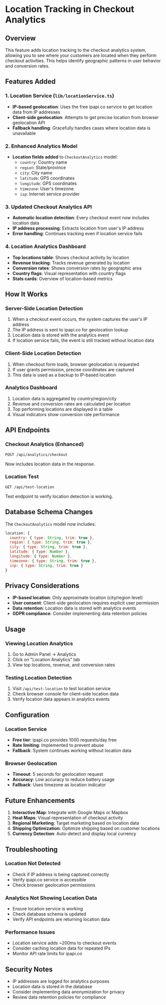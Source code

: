 # Location Tracking in Checkout Analytics

## Overview

This feature adds location tracking to the checkout analytics system, allowing you to see where your customers are located when they perform checkout activities. This helps identify geographic patterns in user behavior and conversion rates.

## Features Added

### 1. Location Service (`lib/locationService.ts`)
- **IP-based geolocation**: Uses the free ipapi.co service to get location data from IP addresses
- **Client-side geolocation**: Attempts to get precise location from browser geolocation API
- **Fallback handling**: Gracefully handles cases where location data is unavailable

### 2. Enhanced Analytics Model
- **Location fields added** to `CheckoutAnalytics` model:
  - `country`: Country name
  - `region`: State/province
  - `city`: City name
  - `latitude`: GPS coordinates
  - `longitude`: GPS coordinates
  - `timezone`: User's timezone
  - `isp`: Internet service provider

### 3. Updated Checkout Analytics API
- **Automatic location detection**: Every checkout event now includes location data
- **IP address processing**: Extracts location from user's IP address
- **Error handling**: Continues tracking even if location service fails

### 4. Location Analytics Dashboard
- **Top locations table**: Shows checkout activity by location
- **Revenue tracking**: Tracks revenue generated by location
- **Conversion rates**: Shows conversion rates by geographic area
- **Country flags**: Visual representation with country flags
- **Stats cards**: Overview of location-based metrics

## How It Works

### Server-Side Location Detection
1. When a checkout event occurs, the system captures the user's IP address
2. The IP address is sent to ipapi.co for geolocation lookup
3. Location data is stored with the analytics event
4. If location service fails, the event is still tracked without location data

### Client-Side Location Detection
1. When checkout form loads, browser geolocation is requested
2. If user grants permission, precise coordinates are captured
3. This data is used as a backup to IP-based location

### Analytics Dashboard
1. Location data is aggregated by country/region/city
2. Revenue and conversion rates are calculated per location
3. Top performing locations are displayed in a table
4. Visual indicators show conversion rate performance

## API Endpoints

### Checkout Analytics (Enhanced)
```
POST /api/analytics/checkout
```
Now includes location data in the response.

### Location Test
```
GET /api/test-location
```
Test endpoint to verify location detection is working.

## Database Schema Changes

The `CheckoutAnalytics` model now includes:

```javascript
location: {
  country: { type: String, trim: true },
  region: { type: String, trim: true },
  city: { type: String, trim: true },
  latitude: { type: Number },
  longitude: { type: Number },
  timezone: { type: String, trim: true },
  isp: { type: String, trim: true }
}
```

## Privacy Considerations

- **IP-based location**: Only approximate location (city/region level)
- **User consent**: Client-side geolocation requires explicit user permission
- **Data retention**: Location data is stored with analytics events
- **GDPR compliance**: Consider implementing data retention policies

## Usage

### Viewing Location Analytics
1. Go to Admin Panel → Analytics
2. Click on "Location Analytics" tab
3. View top locations, revenue, and conversion rates

### Testing Location Detection
1. Visit `/api/test-location` to test location service
2. Check browser console for client-side location data
3. Verify location data appears in analytics events

## Configuration

### Location Service
- **Free tier**: ipapi.co provides 1000 requests/day free
- **Rate limiting**: Implemented to prevent abuse
- **Fallback**: System continues working without location data

### Browser Geolocation
- **Timeout**: 5 seconds for geolocation request
- **Accuracy**: Low accuracy to reduce battery usage
- **Fallback**: Uses timezone as location indicator

## Future Enhancements

1. **Interactive Map**: Integrate with Google Maps or Mapbox
2. **Heat Maps**: Visual representation of checkout activity
3. **Regional Marketing**: Target marketing based on location data
4. **Shipping Optimization**: Optimize shipping based on customer locations
5. **Currency Detection**: Auto-detect and display local currency

## Troubleshooting

### Location Not Detected
- Check if IP address is being captured correctly
- Verify ipapi.co service is accessible
- Check browser geolocation permissions

### Analytics Not Showing Location Data
- Ensure location service is working
- Check database schema is updated
- Verify API endpoints are returning location data

### Performance Issues
- Location service adds ~200ms to checkout events
- Consider caching location data for repeated IPs
- Monitor API rate limits for ipapi.co

## Security Notes

- IP addresses are logged for analytics purposes
- Location data is stored in the database
- Consider implementing data anonymization for privacy
- Review data retention policies for compliance 